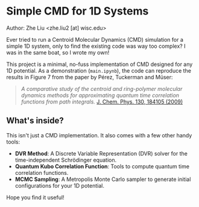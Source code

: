 # Simple CMD for 1D Systems

Author: Zhe Liu <zhe.liu2 [at] wisc.edu>

Ever tried to run a Centroid Molecular Dynamics (CMD) simulation for a simple 1D system, only to find the existing code was way too complex? I was in the same boat, so I wrote my own!

This project is a minimal, no-fuss implementation of CMD designed for any 1D potential. As a demonstration (`main.ipynb`), the code can reproduce the results in Figure 7 from the paper by Pérez, Tuckerman and Müser:

> *A comparative study of the centroid and ring-polymer molecular dynamics methods for approximating quantum time correlation functions from path integrals.* [J. Chem. Phys. 130, 184105 (2009)](https://doi.org/10.1063/1.3126950)

## What's inside?

This isn't just a CMD implementation. It also comes with a few other handy tools:

*   **DVR Method**: A Discrete Variable Representation (DVR) solver for the time-independent Schrödinger equation.
*   **Quantum Kubo Correlation Function**: Tools to compute quantum time correlation functions.
*   **MCMC Sampling**: A Metropolis Monte Carlo sampler to generate initial configurations for your 1D potential.

Hope you find it useful!